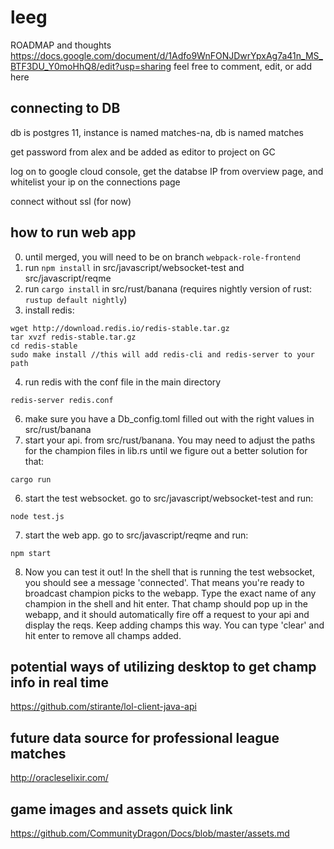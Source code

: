 # leeg
ROADMAP and thoughts
https://docs.google.com/document/d/1Adfo9WnFONJDwrYpxAg7a41n_MS_BTF3DU_Y0moHhQ8/edit?usp=sharing
feel free to comment, edit, or add here

## connecting to DB
db is postgres 11, instance is named matches-na, db is named matches

get password from alex and be added as editor to project on GC

log on to google cloud console, get the databse IP from overview page, and whitelist your ip on the connections page

connect without ssl (for now)

## how to run web app
0. until merged, you will need to be on branch `webpack-role-frontend`
1. run `npm install` in src/javascript/websocket-test and src/javascript/reqme
2. run `cargo install` in src/rust/banana (requires nightly version of rust: `rustup default nightly`)
3. install redis:
 ```
 wget http://download.redis.io/redis-stable.tar.gz
tar xvzf redis-stable.tar.gz
cd redis-stable
sudo make install //this will add redis-cli and redis-server to your path
 ```
 4. run redis with the conf file in the main directory
 ```
 redis-server redis.conf
 ```
 6. make sure you have a Db_config.toml filled out with the right values in src/rust/banana
 5. start your api. from src/rust/banana. You may need to adjust the paths for the champion files in lib.rs until we figure out a better solution for that:
 ```
 cargo run
 ```
 6. start the test websocket. go to src/javascript/websocket-test and run:
 ```
 node test.js
 ```
 7. start the web app. go to src/javascript/reqme and run:
 ```
 npm start
 ```
 8. Now you can test it out! In the shell that is running the test websocket, you should see a message 'connected'. That means you're ready to broadcast champion picks to the webapp. Type the exact name of any champion in the shell and hit enter. That champ should pop up in the webapp, and it should automatically fire off a request to your api and display the reqs. Keep adding champs this way. You can type 'clear' and hit enter to remove all champs added. 

## potential ways of utilizing desktop to get champ info in real time

https://github.com/stirante/lol-client-java-api

## future data source for professional league matches 
http://oracleselixir.com/

## game images and assets quick link
https://github.com/CommunityDragon/Docs/blob/master/assets.md
